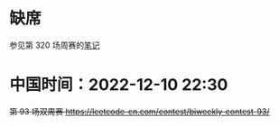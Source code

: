 
# 缺席

参见第 320 场周赛的[笔记](../../../weekly/weekly2022/320-absent-18-tj/README.md)

# 中国时间：2022-12-10 22:30

~~第 93 场双周赛 https://leetcode-cn.com/contest/biweekly-contest-93/~~
